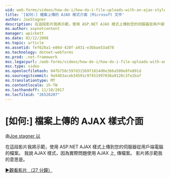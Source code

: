 ```yaml
---
uid: web-forms/videos/how-do-i/how-do-i-file-uploads-with-an-ajax-style-interface
title: '[如何:] 檔案上傳的 AJAX 樣式介面 |Microsoft 文件'
author: JoeStagner
description: 在這段影片我將示範，使用 ASP.NET AJAX 樣式上傳到您的伺服器從用戶端電腦的檔案。 我說 AJAX 樣式，因為沒有...
ms.author: aspnetcontent
manager: wpickett
ms.date: 02/12/2008
ms.topic: article
ms.assetid: fef628a1-e86d-428f-a931-e3bbae53a878
ms.technology: dotnet-webforms
ms.prod: .net-framework
msc.legacyurl: /web-forms/videos/how-do-i/how-do-i-file-uploads-with-an-ajax-style-interface
msc.type: video
ms.openlocfilehash: 04fb758c597d315b9f1814d0e366a509e8fe891d
ms.sourcegitcommit: 9a9483aceb34591c97451997036a9120c3fe2baf
ms.translationtype: MT
ms.contentlocale: zh-TW
ms.lasthandoff: 11/10/2017
ms.locfileid: "26526207"
---
```

<a name="how-do-i--file-uploads-with-an-ajax-style-interface"></a>[如何:] 檔案上傳的 AJAX 樣式介面
====================
由[Joe stagner 以](https://github.com/JoeStagner)

在這段影片我將示範，使用 ASP.NET AJAX 樣式上傳到您的伺服器從用戶端電腦的檔案。 我說 AJAX 樣式，因為實際問題使用 AJAX 上, 傳檔案。 影片將示範我的意思是。

[&#9654;觀看影片 （27 分鐘）](https://channel9.msdn.com/Blogs/ASP-NET-Site-Videos/how-do-i-file-uploads-with-an-ajax-style-interface)

